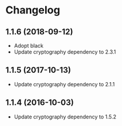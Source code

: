 # Changelog

## 1.1.6 (2018-09-12)
 - Adopt black
 - Update cryptography dependency to 2.3.1
 
## 1.1.5 (2017-10-13)
- Update cryptography dependency to 2.1.1

## 1.1.4 (2016-10-03)
- Update cryptography dependency to 1.5.2
